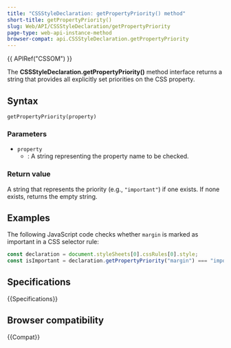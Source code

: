 ```yaml
---
title: "CSSStyleDeclaration: getPropertyPriority() method"
short-title: getPropertyPriority()
slug: Web/API/CSSStyleDeclaration/getPropertyPriority
page-type: web-api-instance-method
browser-compat: api.CSSStyleDeclaration.getPropertyPriority
---
```


{{ APIRef("CSSOM") }}

The **CSSStyleDeclaration.getPropertyPriority()** method interface returns
a string that provides all explicitly set priorities on the CSS
property.

## Syntax

```js-nolint
getPropertyPriority(property)
```

### Parameters

- `property`
  - : A string representing the property name to be checked.

### Return value

A string that represents the priority (e.g., `"important"`) if one exists.
If none exists, returns the empty string.

## Examples

The following JavaScript code checks whether `margin` is marked as important
in a CSS selector rule:

```js
const declaration = document.styleSheets[0].cssRules[0].style;
const isImportant = declaration.getPropertyPriority("margin") === "important";
```

## Specifications

{{Specifications}}

## Browser compatibility

{{Compat}}
